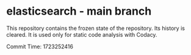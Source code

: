 # elasticsearch - main branch

This repository contains the frozen state of the repository.
Its history is cleared. It is used only for static code
analysis with Codacy.

Commit Time: 1723252416